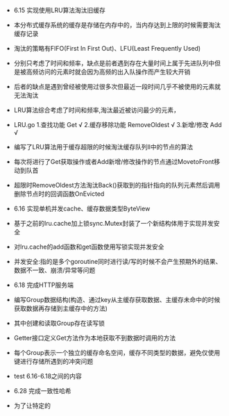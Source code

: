 - 6.15 实现使用LRU算法淘汰旧缓存
- 本分布式缓存系统的缓存是存储在内存中的，当内存达到上限的时候需要淘汰缓存记录
- 淘汰的策略有FIFO(First In First Out)、LFU(Least Frequently Used)
- 分别只考虑了时间和频率，缺点是前者遇到存在大量时间上属于先进队列中但是被高频访问的元素时就会因为高频的出入队操作而产生较大开销
- 后者的缺点是遇到曾经被使用过很多次但最近一段时间几乎不被使用的元素就无法淘汰
- LRU算法综合考虑了时间和频率,淘汰最近被访问最少的元素，
- LRU.go 1.查找功能 Get √ 2.缓存移除功能 RemoveOldest √ 3.新增/修改 Add √
- 编写了LRU算法用于缓存超限的时候淘汰缓存队列ll中的节点的算法
- 每次将进行了Get获取操作或者Add新增/修改操作的节点通过MovetoFront移动到队首
- 超限时RemoveOldest方法淘汰Back()获取到的指针指向的队列元素然后调用删除节点时的回调函数OnEvicted

- 6.16 实现单机并发cache、缓存数据类型ByteView
- 基于之前的lru.cache加上锁sync.Mutex封装了一个新结构体用于实现并发安全
- 对lru.cache的add函数和get函数使用写锁实现并发安全
- 并发安全:指的是多个goroutine同时进行读/写的时候不会产生预期外的结果、数据不一致、崩溃/异常等问题

- 6.18 完成HTTP服务端
- 编写Group数据结构(构造、通过key从主缓存获取数据、主缓存未命中的时候获取数据再存储到主缓存中的方法)
- 其中创建和读取Group存在读写锁
- Getter接口定义Get方法作为本地获取不到数据时调用的方法
- 每个Group表示一个独立的缓存命名空间，缓存不同类型的数据，避免仅使用键进行存储所遇到的冲突问题
- test 6.16-6.18之间的内容

- 6.28 完成一致性哈希
- 为了让特定的